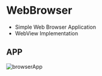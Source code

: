 # WebBrowser
- Simple Web Browser Application
- WebView Implementation

## APP 
![browserApp](https://user-images.githubusercontent.com/43600925/122644651-2c978c80-d0cb-11eb-883b-e26eaa23314b.gif)








